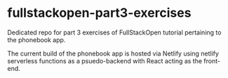 # fullstackopen-part3-exercises

Dedicated repo for part 3 exercises of FullStackOpen tutorial pertaining to the phonebook app.

The current build of the phonebook app is hosted via Netlify using netlify serverless functions as a psuedo-backend with React acting as the front-end.
